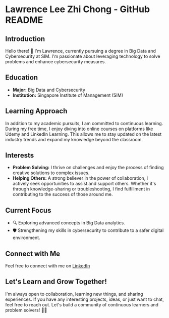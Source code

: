 # Lawrence Lee Zhi Chong - GitHub README

## Introduction
Hello there! 👋 I'm Lawrence, currently pursuing a degree in Big Data and Cybersecurity at SIM. I'm passionate about leveraging technology to solve problems and enhance cybersecurity measures.

## Education
- **Major:** Big Data and Cybersecurity
- **Institution:** Singapore Institute of Management (SIM)

## Learning Approach
In addition to my academic pursuits, I am committed to continuous learning. During my free time, I enjoy diving into online courses on platforms like Udemy and LinkedIn Learning. This allows me to stay updated on the latest industry trends and expand my knowledge beyond the classroom.

## Interests
- **Problem Solving:** I thrive on challenges and enjoy the process of finding creative solutions to complex issues.
- **Helping Others:** A strong believer in the power of collaboration, I actively seek opportunities to assist and support others. Whether it's through knowledge-sharing or troubleshooting, I find fulfillment in contributing to the success of those around me.

## Current Focus
- 🔍 Exploring advanced concepts in Big Data analytics.
- 🛡️ Strengthening my skills in cybersecurity to contribute to a safer digital environment.

## Connect with Me
Feel free to connect with me on [LinkedIn](https://www.linkedin.com/in/lawrence-lee-6a77851b3)

## Let's Learn and Grow Together!
I'm always open to collaboration, learning new things, and sharing experiences. If you have any interesting projects, ideas, or just want to chat, feel free to reach out. Let's build a community of continuous learners and problem solvers! 🌱✨

